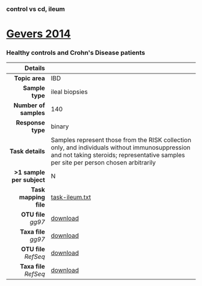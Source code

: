 ### control vs cd, ileum
# [Gevers 2014]( ../docs/gevers.html )
### Healthy controls and Crohn's Disease patients

| Details                   |                                                           |
| ------------------------: |-----------------------------------------------------------|
| **Topic area**                | IBD                                                |
| **Sample type**               | ileal biopsies                                         |
| **Number of samples**         | 140                                         |
| **Response type**             | binary                                           |
| **Task details**              | Samples represent those from the RISK collection only, and individuals without immunosuppression and not taking steroids; representative samples per site per person chosen arbitrarily                                  |
| **>1 sample per subject**     | N                                        |
| **Task mapping file**         | [task-ileum.txt](../datasets/gevers/task-ileum.txt)                                 |
| **OTU file** *gg97*           | [download](../datasets/gevers/gg/otutable.txt)                             |
| **Taxa file** *gg97*          | [download](../datasets/gevers/gg/taxatable.txt)                          |
| **OTU file** *RefSeq*         | [download](../datasets/gevers/refseq/otutable.txt)                    |
| **Taxa file** *RefSeq*        | [download](../datasets/gevers/refseq/taxatable.txt)                  |

